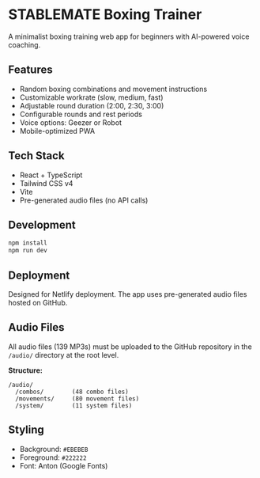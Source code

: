 # STABLEMATE Boxing Trainer

A minimalist boxing training web app for beginners with AI-powered voice coaching.

## Features

- Random boxing combinations and movement instructions
- Customizable workrate (slow, medium, fast)
- Adjustable round duration (2:00, 2:30, 3:00)
- Configurable rounds and rest periods
- Voice options: Geezer or Robot
- Mobile-optimized PWA

## Tech Stack

- React + TypeScript
- Tailwind CSS v4
- Vite
- Pre-generated audio files (no API calls)

## Development

```bash
npm install
npm run dev
```

## Deployment

Designed for Netlify deployment. The app uses pre-generated audio files hosted on GitHub.

## Audio Files

All audio files (139 MP3s) must be uploaded to the GitHub repository in the `/audio/` directory at the root level.

**Structure:**
```
/audio/
  /combos/        (48 combo files)
  /movements/     (80 movement files)
  /system/        (11 system files)
```

## Styling

- Background: `#EBEBEB`
- Foreground: `#222222`
- Font: Anton (Google Fonts)

